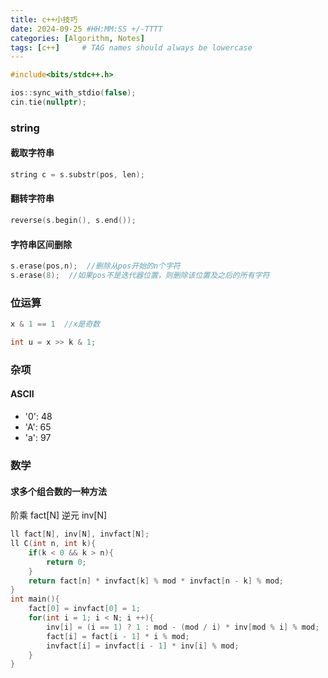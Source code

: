 ```yaml
---
title: c++小技巧
date: 2024-09-25 #HH:MM:SS +/-TTTT
categories: [Algorithm, Notes]
tags: [c++]     # TAG names should always be lowercase
---
```



```c++
#include<bits/stdc++.h>
```

```c++
ios::sync_with_stdio(false);
cin.tie(nullptr);
```


### string
#### 截取字符串
``` c++
string c = s.substr(pos, len);
```
#### 翻转字符串
```c++
reverse(s.begin(), s.end());
```
#### 字符串区间删除
```c++
s.erase(pos,n);  //删除从pos开始的n个字符
s.erase(8);  //如果pos不是迭代器位置，则删除该位置及之后的所有字符
```


### 位运算
```c++
x & 1 == 1  //x是奇数

int u = x >> k & 1;   
```


### 杂项
#### ASCII
- '0': 48
- 'A': 65
- 'a': 97

### 数学
#### 求多个组合数的一种方法
阶乘 fact[N]
逆元 inv[N]

```c++
ll fact[N], inv[N], invfact[N];
ll C(int n, int k){
    if(k < 0 && k > n){
        return 0;
    }
    return fact[n] * invfact[k] % mod * invfact[n - k] % mod;
}
int main(){
    fact[0] = invfact[0] = 1;
    for(int i = 1; i < N; i ++){
        inv[i] = (i == 1) ? 1 : mod - (mod / i) * inv[mod % i] % mod;  //线性求逆元  //1~n的逆元
        fact[i] = fact[i - 1] * i % mod;
        invfact[i] = invfact[i - 1] * inv[i] % mod;
    }
}
```

